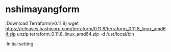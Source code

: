# nshimayangform
:Download Terraform(v0.11.8)
wget https://releases.hashicorp.com/terraform/0.11.8/terraform_0.11.8_linux_amd64.zip
unzip terraform_0.11.8_linux_amd64.zip -d /usr/local/bin

:Initial setting

